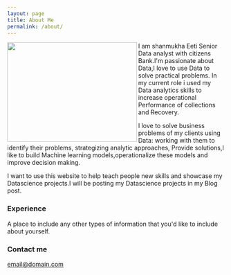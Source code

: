 ```yaml
---
layout: page
title: About Me
permalink: /about/
---
```


  <img align="left" width="300" height="230" src="/images/IMG_0048  (3).jpg" HSPACE=”50” VSPACE=”50”/>



I am shanmukha Eeti Senior Data analyst with citizens Bank.I'm passionate about Data,I love to use Data to solve practical problems. In my current role i used my Data analytics skills to increase operational Performance of collections and Recovery.

I love to solve business problems of my clients using Data: working with them to identify their problems, strategizing analytic approaches, Provide solutions,I like to build Machine learning models,operationalize these models and improve decision making.

I want to use this website to help teach people new skills and showcase my Datascience projects.I will be posting my Datascience projects in my Blog post.
</p>


### Experience

A place to include any other types of information that you'd like to include about yourself.

### Contact me

[email@domain.com](mailto:email@domain.com)
</body>
